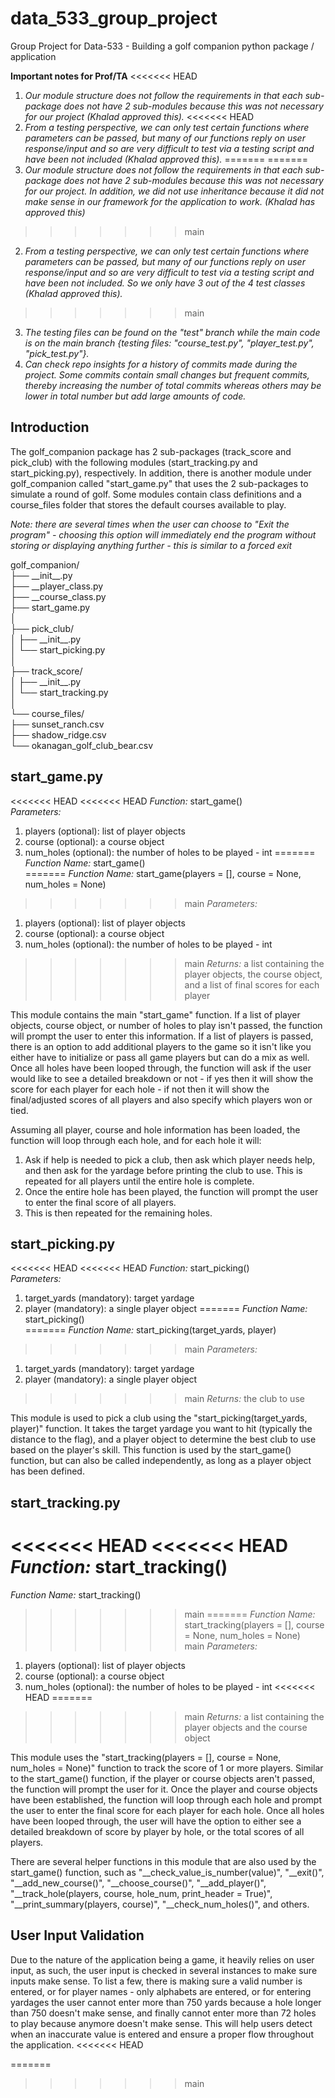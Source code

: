 # data_533_group_project
Group Project for Data-533 - Building a golf companion python package / application

**Important notes for Prof/TA**
<<<<<<< HEAD
1. *Our module structure does not follow the requirements in that each sub-package does not have 2 sub-modules because this was not necessary for our project (Khalad approved this).*
<<<<<<< HEAD
2. *From a testing perspective, we can only test certain functions where parameters can be passed, but many of our functions reply on user response/input and so are very difficult to test via a testing script and have been not included (Khalad approved this).*
=======
=======
1. *Our module structure does not follow the requirements in that each sub-package does not have 2 sub-modules because this was not necessary for our project. In addition, we did not use inheritance because it did not make sense in our framework for the application to work. (Khalad has approved this)*
>>>>>>> main
2. *From a testing perspective, we can only test certain functions where parameters can be passed, but many of our functions reply on user response/input and so are very difficult to test via a testing script and have been not included. So we only have 3 out of the 4 test classes (Khalad approved this).*
>>>>>>> main
3. *The testing files can be found on the "test" branch while the main code is on the main branch {testing files: "course_test.py", "player_test.py", "pick_test.py"}.*
4. *Can check repo insights for a history of commits made during the project. Some commits contain small changes but frequent commits, thereby increasing the number of total commits whereas others may be lower in total number but add large amounts of code.*

**Introduction**
----------------
The golf_companion package has 2 sub-packages (track_score and pick_club) with the following modules (start_tracking.py and start_picking.py), respectively. In addition, there is another module under golf_companion called "start_game.py" that uses the 2 sub-packages to simulate a round of golf. Some modules contain class definitions and a course_files folder that stores the default courses available to play. 
  
*Note: there are several times when the user can choose to "Exit the program" - choosing this option will immediately end the program without storing or displaying anything further - this is similar to a forced exit*

golf_companion/  
├── \_\_init__.py  
├── \_\_player_class.py  
├── \_\_course_class.py  
├── start_game.py  
│   
├── pick_club/  
│   ├── \_\_init__.py  
│   └── start_picking.py  
│   
├── track_score/  
│   ├── \_\_init__.py  
│   └── start_tracking.py  
│   
└── course_files/  
    ├── sunset_ranch.csv    
    ├── shadow_ridge.csv   
    └── okanagan_golf_club_bear.csv   

**start_game.py**  
-----------------  
<<<<<<< HEAD
<<<<<<< HEAD
*Function:* start_game()  
*Parameters:*   
1. players (optional): list of player objects  
2. course (optional): a course object
3. num_holes (optional): the number of holes to be played - int
=======
*Function Name:* start_game()  
=======
*Function Name:* start_game(players = [], course = None, num_holes = None)  
>>>>>>> main
*Parameters:*   
1. players (optional): list of player objects  
2. course (optional): a course object
3. num_holes (optional): the number of holes to be played - int   

>>>>>>> main
*Returns:* a list containing the player objects, the course object, and a list of final scores for each player  
  
This module contains the main "start_game" function. If a list of player objects, course object, or number of holes to play isn't passed, the function will prompt the user to enter this information. If a list of players is passed, there is an option to add additional players to the game so it isn't like you either have to initialize or pass all game players but can do a mix as well. Once all holes have been looped through, the function will ask if the user would like to see a detailed breakdown or not - if yes then it will show the score for each player for each hole - if not then it will show the final/adjusted scores of all players and also specify which players won or tied. 

Assuming all player, course and hole information has been loaded, the function will loop through each hole, and for each hole it will:
1. Ask if help is needed to pick a club, then ask which player needs help, and then ask for the yardage before printing the club to use. This is repeated for all players until the entire hole is complete.
2. Once the entire hole has been played, the function will prompt the user to enter the final score of all players.
3. This is then repeated for the remaining holes.

**start_picking.py**  
-----------------  
<<<<<<< HEAD
<<<<<<< HEAD
*Function:* start_picking()  
*Parameters:*   
1. target_yards (mandatory): target yardage  
2. player (mandatory): a single player object
=======
*Function Name:* start_picking()  
=======
*Function Name:* start_picking(target_yards, player)  
>>>>>>> main
*Parameters:*   
1. target_yards (mandatory): target yardage  
2. player (mandatory): a single player object   

>>>>>>> main
*Returns:* the club to use  
  
This module is used to pick a club using the "start_picking(target_yards, player)" function. It takes the target yardage you want to hit (typically the distance to the flag), and a player object to determine 
the best club to use based on the player's skill. This function is used by the start_game() function, but can also be called independently, as long as a player object has been defined. 

**start_tracking.py**  
-----------------   
<<<<<<< HEAD
<<<<<<< HEAD
*Function:* start_tracking()  
=======
*Function Name:* start_tracking()  
>>>>>>> main
=======
*Function Name:* start_tracking(players = [], course = None, num_holes = None)  
>>>>>>> main
*Parameters:*   
1. players (optional): list of player objects  
2. course (optional): a course object
3. num_holes (optional): the number of holes to be played - int
<<<<<<< HEAD
=======

>>>>>>> main
*Returns:* a list containing the player objects and the course object  
    
This module uses the "start_tracking(players = [], course = None, num_holes = None)" function to track the score of 1 or more players. Similar to the start_game() function, if the player or course objects aren't passed, the function will prompt the user for it. Once the player and course objects have been established, the function will loop through each hole and prompt the user to enter the final score for each player for each hole. Once all holes have been looped through, the user will have the option to either see a detailed breakdown of score by player by hole, or the total scores of all players. 

There are several helper functions in this module that are also used by the start_game() function, such as "__check_value_is_number(value)", "__exit()", "__add_new_course()", "__choose_course()", "__add_player()", "__track_hole(players, course, hole_num, print_header = True)", "__print_summary(players, course)", "__check_num_holes()", and others. 

**User Input Validation**
-----------------   
Due to the nature of the application being a game, it heavily relies on user input, as such, the user input is checked in several instances to make sure inputs make sense. To list a few, there is making sure a valid number is entered, or for player names - only alphabets are entered, or for entering yardages the user cannot enter more than 750 yards because a hole longer than 750 doesn't make sense, and finally cannot enter more than 72 holes to play because anymore doesn't make sense. This will help users detect when an inaccurate value is entered and ensure a proper flow throughout the application.
<<<<<<< HEAD


=======
>>>>>>> main
